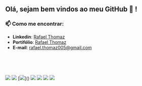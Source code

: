 
## Olá, sejam bem vindos ao meu GitHub 👋 !

### 📫 Como me encontrar:

- **Linkedin**: [Rafael Thomaz](https://www.linkedin.com/in/rafael-thomaz-92559920a/)
- **Portifólio**: [Rafael Thomaz](https://portifolio-rafa-thomaz.netlify.app/) 
- **E-mail**: rafael.thomaz005@gmail.com

<br><br><br>

<img src="https://img.shields.io/badge/React-20232A?style=for-the-badge&logo=react&logoColor=61DAFB/">
<img src="https://img.shields.io/badge/JavaScript-323330?style=for-the-badge&logo=javascript&logoColor=F7DF1E" />
[<img src="https://img.shields.io/badge/HTML5-E34F26?style=for-the-badge&logo=html5&logoColor=white"/>]()
<img src="https://img.shields.io/badge/CSS3-1572B6?style=for-the-badge&logo=css3&logoColor=white" />
<img src="https://img.shields.io/badge/Tailwind_CSS-38B2AC?style=for-the-badge&logo=tailwind-css&logoColor=white/">
<img src="https://img.shields.io/badge/SQLite-07405E?style=for-the-badge&logo=sqlite&logoColor=white/">
<img src="https://img.shields.io/badge/Firebase-F29D0C?style=for-the-badge&logo=firebase&logoColor=white/">
